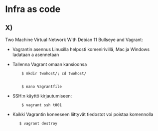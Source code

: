 # Infra as code
## X)

Two Machine Virtual Network With Debian 11 Bullseye and Vagrant:

- Vagrantin asennus Linuxilla helposti komenirivillä, Mac ja Windows ladataan a asennetaan
- Tallenna Vagrant omaan kansioonsa


          $ mkdir twohost/; cd twohost/


          $ nano Vagrantfile

- SSH:n käyttö kirjautumiseen:

          $ vagrant ssh t001

- Kaikki Vagrantin koneeseen liittyvät tiedostot voi poistaa komennolla

         $ vagrant destroy



 
